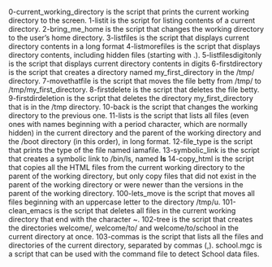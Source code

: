 0-current_working_directory is the script that prints the current working directory to the screen.
1-listit is the script for listing contents of a current directory.
2-bring_me_home is the script that changes the working directory to the user’s home directory.
3-listfiles is the script that displays current directory contents in a long format
4-listmorefiles is the script that displays directory contents, including hidden files (starting with .).
5-listfilesdigitonly is the script that displays current directory contents in digits
6-firstdirectory is the script that creates a directory named my_first_directory in the /tmp/ directory.
7-movethatfile is the script that moves the file betty from /tmp/ to /tmp/my_first_directory.
8-firstdelete is the script that deletes the file betty.
9-firstdirdeletion is the script that deletes the directory my_first_directory that is in the /tmp directory.
10-back is the script that changes the working directory to the previous one.
11-lists is the script that lists all files (even ones with names beginning with a period character, which are normally hidden) in the current directory and the parent of the working directory and the /boot directory (in this order), in long format.
12-file_type is the script that prints the type of the file named iamafile.
13-symbolic_link is the script that creates a symbolic link to /bin/ls, named __ls__
14-copy_html is the script that copies all the HTML files from the current working directory to the parent of the working directory, but only copy files that did not exist in the parent of the working directory or were newer than the versions in the parent of the working directory.
100-lets_move is the script that moves all files beginning with an uppercase letter to the directory /tmp/u.
101-clean_emacs is the script that deletes all files in the current working directory that end with the character ~.
102-tree is the script that creates the directories welcome/, welcome/to/ and welcome/to/school in the current directory at once.
103-commas is the script that lists all the files and directories of the current directory, separated by commas (,).
school.mgc is a script that can be used with the command file to detect School data files. 
